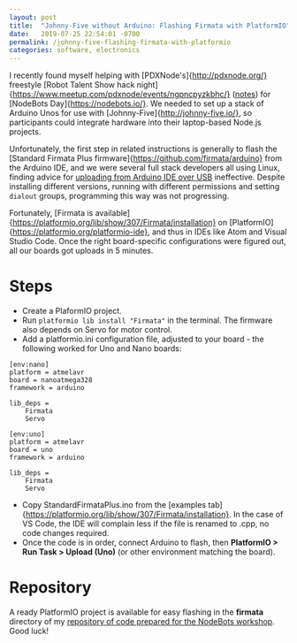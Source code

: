 ```yaml
---
layout: post
title:  "Johnny-Five without Arduino: Flashing Firmata with PlatformIO"
date:   2019-07-25 22:54:01 -0700
permalink: /johnny-five-flashing-firmata-with-platformio
categories: software, electronics
---
```


I recently found myself helping with [PDXNode's]{http://pdxnode.org/} freestyle [Robot Talent Show hack night]{https://www.meetup.com/pdxnode/events/ngpncpyzkbhc/} ([notes](https://github.com/PDXNode/pdxnode/blob/master/archive/2019-jul-hacknight/index.md)) for [NodeBots Day]{https://nodebots.io/}. We needed to set up a stack of Arduino Unos for use with [Johnny-Five]{http://johnny-five.io/}, so participants could integrate hardware into their laptop-based Node.js projects.

Unfortunately, the first step in related instructions is generally to flash the [Standard Firmata Plus firmware]{https://github.com/firmata/arduino} from the Arduino IDE, and we were several full stack developers all using Linux, finding advice for [uploading from Arduino IDE over USB](https://askubuntu.com/questions/786367/setting-up-arduino-uno-ide-on-ubuntu) ineffective. Despite installing different versions, running with different permissions and setting `dialout` groups, programming this way was not progressing.

Fortunately, [Firmata is available]{https://platformio.org/lib/show/307/Firmata/installation} on [PlatformIO]{https://platformio.org/platformio-ide}, and thus in IDEs like Atom and Visual Studio Code. Once the right board-specific configurations were figured out, all our boards got uploads in 5 minutes.

# Steps

- Create a PlaformIO project.
- Run `platformio lib install "Firmata"` in the terminal. The firmware also depends on Servo for motor control.
- Add a platformio.ini configuration file, adjusted to your board - the following worked for Uno and Nano boards:

```
[env:nano]
platform = atmelavr
board = nanoatmega328
framework = arduino

lib_deps =
    Firmata
    Servo

[env:uno]
platform = atmelavr
board = uno
framework = arduino

lib_deps =
    Firmata
    Servo
```
- Copy StandardFirmataPlus.ino from the [examples tab]{https://platformio.org/lib/show/307/Firmata/installation}. In the case of VS Code, the IDE will complain less if the file is renamed to .cpp, no code changes required.
- Once the code is in order, connect Arduino to flash, then **PlatformIO > Run Task > Upload (Uno)** (or other environment matching the board).

# Repository

A ready PlatformIO project is available for easy flashing in the **firmata** directory of my [repository of code prepared for the NodeBots workshop](https://github.com/MBerka/nodebots-firmata-platformio). Good luck!
